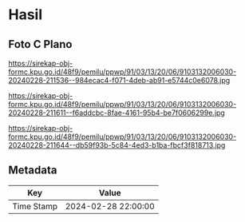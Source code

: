 # Hasil

## Foto C Plano

https://sirekap-obj-formc.kpu.go.id/48f9/pemilu/ppwp/91/03/13/20/06/9103132006030-20240228-211536--984ecac4-f071-4deb-ab91-e5744c0e6078.jpg

https://sirekap-obj-formc.kpu.go.id/48f9/pemilu/ppwp/91/03/13/20/06/9103132006030-20240228-211611--f6addcbc-8fae-4161-95b4-be7f0606299e.jpg

https://sirekap-obj-formc.kpu.go.id/48f9/pemilu/ppwp/91/03/13/20/06/9103132006030-20240228-211644--db59f93b-5c84-4ed3-b1ba-fbcf3f818713.jpg


## Metadata

| Key        | Value               |
| ---------- | ------------------- |
| Time Stamp | 2024-02-28 22:00:00 |



